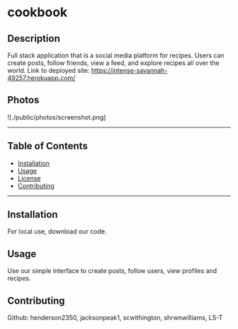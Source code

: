# cookbook
## Description
Full stack application that is a social media platform for recipes. Users can create posts, follow friends, view a feed, and explore recipes all over the world. Link to deployed site: https://intense-savannah-49257.herokuapp.com/

## Photos
![./public/photos/screenshot.png]

- - - - - - - - - - - - - - - - - -

## Table of Contents
- [Installation](#installation)
- [Usage](#usage)
- [License](#license)
- [Contributing](#contributing)

- - - - - - - - - - - - - - - - - -

## Installation
For local use, download our code.

## Usage
Use our simple interface to create posts, follow users, view profiles and recipes. 

## Contributing
Github: henderson2350, jacksonpeak1, scwithington, shrwnwilliams, LS-T